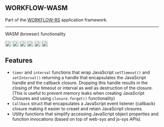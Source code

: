 ## WORKFLOW-WASM

Part of the [WORKFLOW-RS](https://github.com/workflow-rs) application framework.

***

WASM (browser) functionality


[<img alt="github" src="https://img.shields.io/badge/github-workflow--rs-8da0cb?style=for-the-badge&labelColor=555555&color=8da0cb&logo=github" height="20">](https://github.com/workflow-rs/workflow-rs)
[<img alt="crates.io" src="https://img.shields.io/crates/v/workflow-wasm.svg?maxAge=2592000&style=for-the-badge&color=fc8d62&logo=rust" height="20">](https://crates.io/crates/workflow-wasm)
[<img alt="docs.rs" src="https://img.shields.io/badge/docs.rs-workflow--wasm-56c2a5?maxAge=2592000&style=for-the-badge&logo=rust" height="20">](https://docs.rs/workflow-wasm)
<img alt="license" src="https://img.shields.io/crates/l/workflow-wasm.svg?maxAge=2592000&color=6ac&style=for-the-badge&logo=opensourceinitiative&logoColor=fff" height="20">
<img src="https://img.shields.io/badge/platform- wasm32/browser -informational?style=for-the-badge&color=50a0f0" height="20">
<img src="https://img.shields.io/badge/platform- wasm32/node.js -informational?style=for-the-badge&color=50a0f0" height="20">

## Features

* `timer` and `interval` functions that wrap JavaScript `setTimeout()` and `setInterval()` returning a handle that encapsulates the JavaScript handle and the callback closure.  Dropping this handle results in the closing of the timeout or interval as well as destruction of the closure. (This is useful to prevent memory leaks when creating JavaScript Closures and using `closure.forget()` functionality)
* `Callback` struct that encapsulates a JavaScript event listener (callback) closure making it easier to creaet and retain JavaScript closures.
* Utility functions that simplify accessing JavaScript object properties and function invocations (based on top of web-sys and js-sys APIs).
